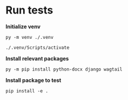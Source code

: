 # Run tests

**Initialize venv**

`py -m venv ./.venv`

`./.venv/Scripts/activate`

**Install relevant packages**

`py -m pip install python-docx django wagtail`

**Install package to test**

`pip install -e .`
